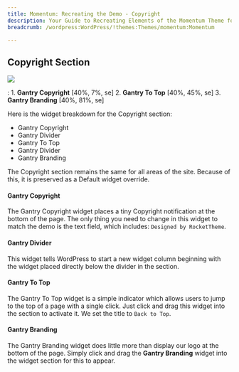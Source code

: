```yaml
---
title: Momentum: Recreating the Demo - Copyright
description: Your Guide to Recreating Elements of the Momentum Theme for WordPress
breadcrumb: /wordpress:WordPress/!themes:Themes/momentum:Momentum

---
```


Copyright Section
-----

![][demo2]

:	1. **Gantry Copyright** [40%, 7%, se]
	2. **Gantry To Top** [40%, 45%, se]
	3. **Gantry Branding** [40%, 81%, se]

Here is the widget breakdown for the Copyright section:

* Gantry Copyright
* Gantry Divider
* Gantry To Top
* Gantry Divider
* Gantry Branding

The Copyright section remains the same for all areas of the site. Because of this, it is preserved as a Default widget override.

#### Gantry Copyright

The Gantry Copyright widget places a tiny Copyright notification at the bottom of the page. The only thing you need to change in this widget to match the demo is the text field, which includes: `Designed by RocketTheme`. 

#### Gantry Divider

This widget tells WordPress to start a new widget column beginning with the widget placed directly below the divider in the section.

#### Gantry To Top

The Gantry To Top widget is a simple indicator which allows users to jump to the top of a page with a single click. Just click and drag this widget into the section to activate it. We set the title to `Back to Top`.

#### Gantry Branding

The Gantry Branding widget does little more than display our logo at the bottom of the page. Simply click and drag the **Gantry Branding** widget into the widget section for this to appear.

[demo2]: assets/demo_6.jpeg